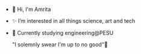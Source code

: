 - 👋 Hi, I'm Amrita
- ✨ I’m interested in all things science, art and tech
- 🌱 Currently studying engineering@PESU
  
  "I solemnly swear I'm up to no good"🤭


<!---
aami-potter/aami-potter is a ✨ special ✨ repository because its `README.md` (this file) appears on your GitHub profile.
You can click the Preview link to take a look at your changes.
--->
